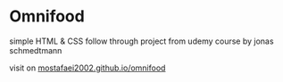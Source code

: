 # Omnifood

simple HTML & CSS follow through project from udemy course by jonas schmedtmann

visit on [mostafaei2002.github.io/omnifood](https://mostafaei2002.github.io/omnifood)
